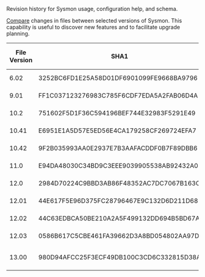 Revision history for Sysmon usage, configuration help, and schema.

[Compare](https://github.com/dstaulcu/SysmonVersionHistory/compare) changes in files between selected versions of Sysmon. This capability is useful to discover new features and to facilitate upgrade planning.

| File Version | SHA1 | Digital Signature Date |
|--------------|------|--------------------------|
| 6.02 | 3252BC6FD1E25A58D01DF6901099FE9668BA9796 | 05/17/2017 02:02:00 |
| 9.01 | FF1C037123276983C785F6CDF7EDA5A2FAB06D4A | 03/11/2019 14:58:00 |
| 10.2 | 751602F5D1F36C594196BEF744E32983F5291E49 | 06/28/2019 11:10:00 |
| 10.41 | E6951E1A5D57E5ED56E4CA179258CF269724EFA7 | 09/16/2019 02:46:00 |
| 10.42 | 9F2B035993AA0E2937E7B3AAFACDDF0B7F89DBB6 | 12/10/2019 16:57:00 |
| 11.0 | E94DA48030C34BD9C3EEE9039905538AB92432A0 | 02/10/2020 16:07:00 |
| 12.0 | 2984D70224C9BBD3AB86F48352AC7DC7067B163C | 09/09/2020 16:30:00 |
| 12.01 | 44E617F5E96D375FC28796467E9C132D6D211D68 | 10/12/2020 12:46:00 |
| 12.02 | 44C63EDBCA50BE210A2A5F499132DD694B5BD67A | 11/04/2020 05:52:00 |
| 12.03 | 0586B617C5CBE461FA39662D3A8BD054802AA97D | 11/23/2020 11:25:00 |
| 13.00 | 980D94AFCC25F3ECF49DB100C3CD6C332815D38A | 1/07/2021 03:17:00 AM |
